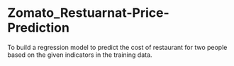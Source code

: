# Zomato_Restuarnat-Price-Prediction
To build a regression model to predict the cost of restaurant for two people based on the given indicators in the training data. 
